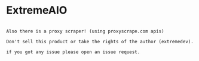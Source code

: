 # ExtremeAIO

```Free 25 modules AIO

Also there is a proxy scraper! (using proxyscrape.com apis)

Don't sell this product or take the rights of the author (extremedev).

if you got any issue please open an issue request.
